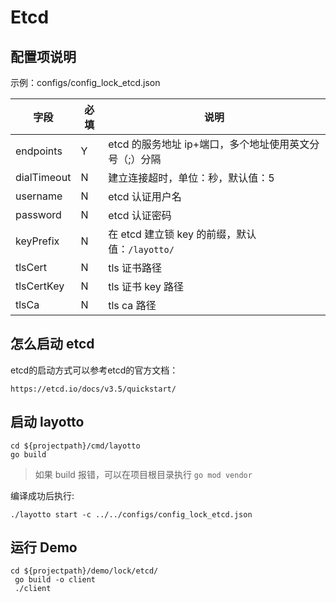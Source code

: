 # Etcd

## 配置项说明
示例：configs/config_lock_etcd.json

| 字段 | 必填 | 说明 |
| --- | --- | --- |
| endpoints | Y | etcd 的服务地址 ip+端口，多个地址使用英文分号（;）分隔 |
| dialTimeout | N | 建立连接超时，单位：秒，默认值：5 |
| username | N | etcd 认证用户名 |
| password | N | etcd 认证密码 |
| keyPrefix | N | 在 etcd 建立锁 key 的前缀，默认值：`/layotto/` |
| tlsCert | N | tls 证书路径 |
| tlsCertKey | N | tls 证书 key 路径 |
| tlsCa | N | tls ca 路径 |

## 怎么启动 etcd

etcd的启动方式可以参考etcd的官方文档：

    https://etcd.io/docs/v3.5/quickstart/

## 启动 layotto

````shell
cd ${projectpath}/cmd/layotto
go build
````
>如果 build 报错，可以在项目根目录执行 `go mod vendor`

编译成功后执行:
````shell
./layotto start -c ../../configs/config_lock_etcd.json
````

## 运行 Demo

````shell
cd ${projectpath}/demo/lock/etcd/
 go build -o client
 ./client
````

